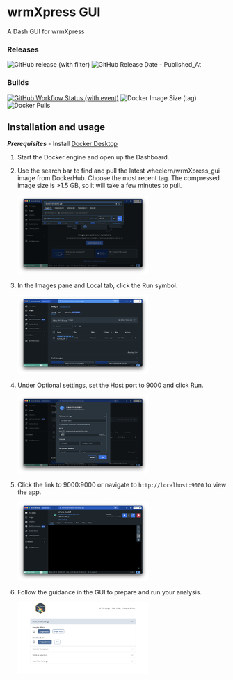 # wrmXpress GUI

A Dash GUI for wrmXpress

### Releases
![GitHub release (with filter)](https://img.shields.io/github/v/release/wheelerlab-uwec/wrmXpress-gui)
![GitHub Release Date - Published_At](https://img.shields.io/github/release-date/wheelerlab-uwec/wrmxpress-gui)

### Builds
[![GitHub Workflow Status (with event)](https://img.shields.io/github/actions/workflow/status/wheelerlab-uwec/wrmxpress-gui/push-docker-image.yml?event=release)](https://hub.docker.com/r/wheelern/wrmxpress_gui/tags)
![Docker Image Size (tag)](https://img.shields.io/docker/image-size/wheelern/wrmxpress_gui/latest)
![Docker Pulls](https://img.shields.io/docker/pulls/wheelern/wrmxpress_gui)

## Installation and usage

***Prerequisites*** - Install [Docker Desktop](https://www.docker.com/products/docker-desktop/)

1. Start the Docker engine and open up the Dashboard.
2. Use the search bar to find and pull the latest wheelern/wrmXpress_gui image from DockerHub. Choose the most recent tag. The compressed image size is >1.5 GB, so it will take a few minutes to pull.

    <img src="readme_img/dd1.png" alt="step 2" width="300" />

3. In the Images pane and Local tab, click the Run symbol.

    <img src="readme_img/dd2.png" alt="step 3" width="300" />

4. Under Optional settings, set the Host port to 9000 and click Run.

    <img src="readme_img/dd3.png" alt="step 3" width="300" />

5. Click the link to 9000:9000 or navigate to `http://localhost:9000` to view the app.

    <img src="readme_img/dd4.png" alt="step 4" width="300" />

6. Follow the guidance in the GUI to prepare and run your analysis.

    <img src="readme_img/dd5.png" alt="step 5" width="300" />

